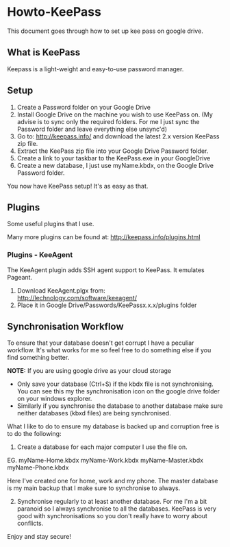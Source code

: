 # Howto-KeePass
This document goes through how to set up kee pass on google drive.

## What is KeePass
Keepass is a light-weight and easy-to-use password manager.

## Setup
1. Create a Password folder on your Google Drive
2. Install Google Drive on the machine you wish to use KeePass on. (My advise is to sync only the required folders. For me I just sync the Password folder and leave everything else unsync'd)
3. Go to: http://keepass.info/ and download the latest 2.x version KeePass zip file.
4. Extract the KeePass zip file into your Google Drive Password folder.
5. Create a link to your taskbar to the KeePass.exe in your GoogleDrive
6. Create a new database, I just use myName.kbdx, on the Google Drive Password folder.

You now have KeePass setup! It's as easy as that.

## Plugins
Some useful plugins that I use.

Many more plugins can be found at: http://keepass.info/plugins.html

### Plugins - KeeAgent
The KeeAgent plugin adds SSH agent support to KeePass. It emulates Pageant.

1. Download KeeAgent.plgx from: http://lechnology.com/software/keeagent/
2. Place it in Google Drive/Passwords/KeePassx.x.x/plugins folder


## Synchronisation Workflow
To ensure that your database doesn't get corrupt I have a peculiar workflow.
It's what works for me so feel free to do something else if you find something better.

**NOTE:**
If you are using google drive as your cloud storage
- Only save your database (Ctrl+S) if the kbdx file is not synchronising. You can see this my the synchronisation icon on the google drive folder on your windows explorer.
- Similarly if you synchronise the database to another database make sure neither databases (kbxd files) are being synchronised.

What I like to do to ensure my database is backed up and corruption free is to do the following:

1. Create a database for each major computer I use the file on.

EG.
myName-Home.kbdx
myName-Work.kbdx
myName-Master.kbdx
myName-Phone.kbdx

Here I've created one for home, work and my phone. The master database is my main backup that I make sure to synchronise to always.

2. Synchronise regularly to at least another database. For me I'm a bit paranoid so I always synchronise to all the databases. KeePass is very good with synchronisations so you don't really have to worry about conflicts.

Enjoy and stay secure!

